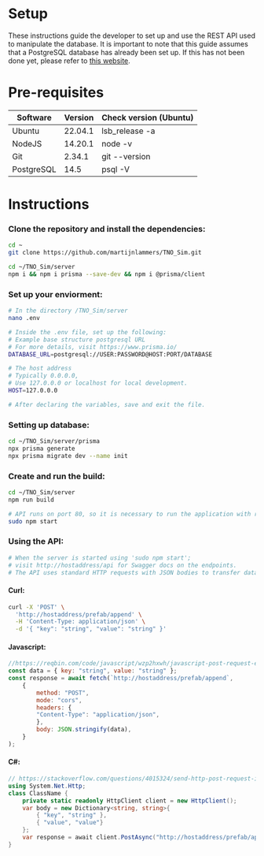 Setup
======
These instructions guide the developer to set up 
and use the REST API used to manipulate the database.
It is important to note that this guide assumes that
a PostgreSQL database has already been set up.
If this has not been done yet, please
refer to [this website](https://www.digitalocean.com/community/tutorials/how-to-install-and-use-postgresql-on-ubuntu-20-04).

# Pre-requisites
Software | Version | Check version (Ubuntu) 
--- | --- | --- 
Ubuntu | 22.04.1 | lsb_release -a 
NodeJS | 14.20.1 | node -v 
Git | 2.34.1 | git --version
PostgreSQL | 14.5 | psql -V

# Instructions
### Clone the repository and install the dependencies:
```bash
cd ~
git clone https://github.com/martijnlammers/TNO_Sim.git

cd ~/TNO_Sim/server 
npm i && npm i prisma --save-dev && npm i @prisma/client
```
### Set up your enviorment:
```bash
# In the directory /TNO_Sim/server
nano .env

# Inside the .env file, set up the following:
# Example base structure postgresql URL
# For more details, visit https://www.prisma.io/
DATABASE_URL=postgresql://USER:PASSWORD@HOST:PORT/DATABASE

# The host address 
# Typically 0.0.0.0,
# Use 127.0.0.0 or localhost for local development.
HOST=127.0.0.0

# After declaring the variables, save and exit the file.
```
### Setting up database:
```bash
cd ~/TNO_Sim/server/prisma
npx prisma generate
npx prisma migrate dev --name init
```
### Create and run the build:
```bash
cd ~/TNO_Sim/server
npm run build

# API runs on port 80, so it is necessary to run the application with root permissions. 
sudo npm start
```
### Using the API:
```bash
# When the server is started using 'sudo npm start';
# visit http://hostaddress/api for Swagger docs on the endpoints.
# The API uses standard HTTP requests with JSON bodies to transfer data.
```
#### Curl:
```bash
curl -X 'POST' \
  'http://hostaddress/prefab/append' \
  -H 'Content-Type: application/json' \
  -d '{ "key": "string", "value": "string" }'
```
#### Javascript:
```javascript
//https://reqbin.com/code/javascript/wzp2hxwh/javascript-post-request-example
const data = { key: "string", value: "string" };
const response = await fetch(`http://hostaddress/prefab/append`, 
    {
        method: "POST",
        mode: "cors",
        headers: {
        "Content-Type": "application/json",
        },
        body: JSON.stringify(data),
    }
);
```
#### C#:
```C#
// https://stackoverflow.com/questions/4015324/send-http-post-request-in-net
using System.Net.Http;
class ClassName {
    private static readonly HttpClient client = new HttpClient();
    var body = new Dictionary<string, string>{
        { "key", "string" },
        { "value", "value"}
    };
    var response = await client.PostAsync("http://hostaddress/prefab/append", new FormUrlEncodedContent(body));
}
```



